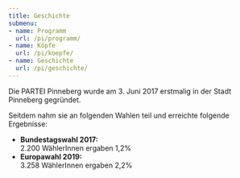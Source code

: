 ```yaml
---
title: Geschichte
submenu:
- name: Programm
  url: /pi/programm/
- name: Köpfe
  url: /pi/koepfe/
- name: Geschichte
  url: /pi/geschichte/
---
```


Die PARTEI Pinneberg wurde am 3. Juni 2017 erstmalig in der Stadt Pinneberg gegründet.

Seitdem nahm sie an folgenden Wahlen teil und erreichte folgende Ergebnisse:

* **Bundestagswahl 2017:**<br>
2.200 WählerInnen ergaben 1,2%
* **Europawahl 2019:**<br>
3.258 WählerInnen ergaben 2,2%
